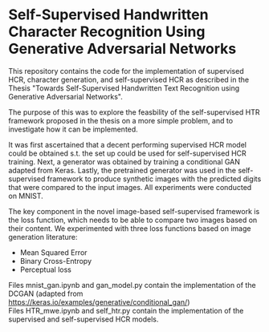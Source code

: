 # Self-Supervised Handwritten Character Recognition Using Generative Adversarial Networks

This repository contains the code for the implementation of supervised HCR, character generation, and self-supervised HCR as described in the Thesis "Towards Self-Supervised Handwritten Text Recognition using Generative Adversarial Networks".

The purpose of this was to explore the feasbility of the self-supervised HTR framework proposed in the thesis on a more simple problem, and to investigate how it can be implemented. 

It was first ascertained that a decent performing supervised HCR model could be obtained s.t. the set up could be used for self-supervised HCR training. Next, a generator was obtained by training a conditional GAN adapted from Keras. Lastly, the pretrained generator was used in the self-supervised framework to produce synthetic images with the predicted digits that were compared to the input images. All experiments were conducted on MNIST.

The key component in the novel image-based self-supervised framework is the loss function, which needs to be able to compare two images based on their content. We experimented with three loss functions based on image generation literature:
- Mean Squared Error
- Binary Cross-Entropy
- Perceptual loss

Files mnist_gan.ipynb and gan_model.py contain the implementation of the DCGAN (adapted from https://keras.io/examples/generative/conditional_gan/) \
Files HTR_mwe.ipynb and self_htr.py contain the implementation of the supervised and self-supervised HCR models. 
